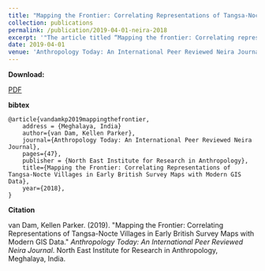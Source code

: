 ```yaml
---
title: "Mapping the Frontier: Correlating Representations of Tangsa-Nocte Villages in Early British Survey Maps with Modern GIS Data"
collection: publications
permalink: /publication/2019-04-01-neira-2018
excerpt: '"The article titled “Mapping the frontier: Correlating representations of Tangsa-Nocte villages in early British survey maps with modern GIS data” by Kellen Parker van Dam, is an attempt to study the old British records on the inhabitants in the Upper Patkai region who are categorized as Naga but are known in Arunachal Pradesh by different names like Tangsa, Nocte etc. The researcher’s purpose is to revisit the old mapping with the modern GIS data system so as to provide a more credible picture while at the same time reassert the identity, history and place of these communities."'
date: 2019-04-01
venue: 'Anthropology Today: An International Peer Reviewed Neira Journal'
---
```


**Download:**

[PDF](http://keyilan.github.io/files/neira2018.pdf)

**bibtex**

````
@article{vandamkp2019mappingthefrontier,
	address = {Meghalaya, India}
	author={van Dam, Kellen Parker},
	journal={Anthropology Today: An International Peer Reviewed Neira Journal},
	pages={47},
	publisher = {North East Institute for Research in Anthropology},
	title={Mapping the Frontier: Correlating Representations of Tangsa-Nocte Villages in Early British Survey Maps with Modern GIS Data},
	year={2018},
}
````

**Citation**

van Dam, Kellen Parker. (2019). &quot;Mapping the Frontier: Correlating Representations of Tangsa-Nocte Villages in Early British Survey Maps with Modern GIS Data.&quot; <i>Anthropology Today: An International Peer Reviewed Neira Journal</i>. North East Institute for Research in Anthropology, Meghalaya, India.
